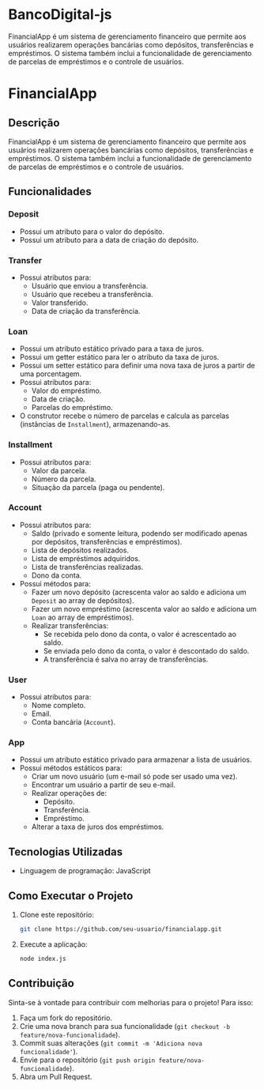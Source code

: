 # BancoDigital-js
FinancialApp é um sistema de gerenciamento financeiro que permite aos usuários realizarem operações bancárias como depósitos, transferências e empréstimos. O sistema também inclui a funcionalidade de gerenciamento de parcelas de empréstimos e o controle de usuários.

# FinancialApp

## Descrição
FinancialApp é um sistema de gerenciamento financeiro que permite aos usuários realizarem operações bancárias como depósitos, transferências e empréstimos. O sistema também inclui a funcionalidade de gerenciamento de parcelas de empréstimos e o controle de usuários.

## Funcionalidades
### Deposit
- Possui um atributo para o valor do depósito.
- Possui um atributo para a data de criação do depósito.

### Transfer
- Possui atributos para:
  - Usuário que enviou a transferência.
  - Usuário que recebeu a transferência.
  - Valor transferido.
  - Data de criação da transferência.

### Loan
- Possui um atributo estático privado para a taxa de juros.
- Possui um getter estático para ler o atributo da taxa de juros.
- Possui um setter estático para definir uma nova taxa de juros a partir de uma porcentagem.
- Possui atributos para:
  - Valor do empréstimo.
  - Data de criação.
  - Parcelas do empréstimo.
- O construtor recebe o número de parcelas e calcula as parcelas (instâncias de `Installment`), armazenando-as.

### Installment
- Possui atributos para:
  - Valor da parcela.
  - Número da parcela.
  - Situação da parcela (paga ou pendente).

### Account
- Possui atributos para:
  - Saldo (privado e somente leitura, podendo ser modificado apenas por depósitos, transferências e empréstimos).
  - Lista de depósitos realizados.
  - Lista de empréstimos adquiridos.
  - Lista de transferências realizadas.
  - Dono da conta.
- Possui métodos para:
  - Fazer um novo depósito (acrescenta valor ao saldo e adiciona um `Deposit` ao array de depósitos).
  - Fazer um novo empréstimo (acrescenta valor ao saldo e adiciona um `Loan` ao array de empréstimos).
  - Realizar transferências:
    - Se recebida pelo dono da conta, o valor é acrescentado ao saldo.
    - Se enviada pelo dono da conta, o valor é descontado do saldo.
    - A transferência é salva no array de transferências.

### User
- Possui atributos para:
  - Nome completo.
  - Email.
  - Conta bancária (`Account`).

### App
- Possui um atributo estático privado para armazenar a lista de usuários.
- Possui métodos estáticos para:
  - Criar um novo usuário (um e-mail só pode ser usado uma vez).
  - Encontrar um usuário a partir de seu e-mail.
  - Realizar operações de:
    - Depósito.
    - Transferência.
    - Empréstimo.
  - Alterar a taxa de juros dos empréstimos.

## Tecnologias Utilizadas
- Linguagem de programação: JavaScript

## Como Executar o Projeto
1. Clone este repositório:
   ```sh
   git clone https://github.com/seu-usuario/financialapp.git
   ```
2. Execute a aplicação:
   ```sh
   node index.js
   ```

## Contribuição
Sinta-se à vontade para contribuir com melhorias para o projeto! Para isso:
1. Faça um fork do repositório.
2. Crie uma nova branch para sua funcionalidade (`git checkout -b feature/nova-funcionalidade`).
3. Commit suas alterações (`git commit -m 'Adiciona nova funcionalidade'`).
4. Envie para o repositório (`git push origin feature/nova-funcionalidade`).
5. Abra um Pull Request.


